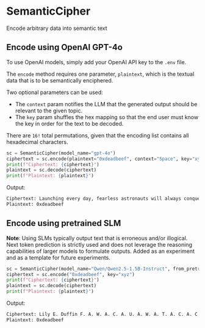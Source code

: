 # SemanticCipher
Encode arbitrary data into semantic text

## Encode using OpenAI GPT-4o

To use OpenAI models, simply add your OpenAI API key to the `.env` file.

The `encode` method requires one parameter, `plaintext`, which is the textual data that is to be semantically enciphered.

Two optional parameters can be used:

* The `context` param notifies the LLM that the generated output should be relevant to the given topic.
* The `key` param shuffles the hex mapping so that the end user must know the key in order for the text to be decoded.

There are `16!` total permutations, given that the encoding list contains all hexadecimal characters.

```python
sc = SemanticCipher(model_name="gpt-4o")
ciphertext = sc.encode(plaintext="0xdeadbeef", context="Space", key="xyz")
print(f"Ciphertext: {ciphertext}")
plaintext = sc.decode(ciphertext)
print(f"Plaintext: {plaintext}")
```

Output:
```bash
Ciphertext: Launching every day, fearless astronauts will always conquer all universe. Astronauts wearing advanced technology aboard craft achieve cosmic adventures always
Plaintext: 0xdeadbeef
```

## Encode using pretrained SLM

**Note**: Using SLMs typically output text that is erroneous and/or illogical. Next token prediction is strictly used and does not leverage the reasoning capabilities of larger models to formulate outputs.  Added as an experiment and as a template for future experiments.

```python
sc = SemanticCipher(model_name="Qwen/Qwen2.5-1.5B-Instruct", from_pretrained=True)
ciphertext = sc.encode("0xdeadbeef", key="xyz")
print(f"Ciphertext: {ciphertext}")
plaintext = sc.decode(ciphertext)
print(f"Plaintext: {plaintext}")
```

Output:
```bash
Ciphertext: Lily E. Duffin F. A. W. A. C. A. U. A. W. A. T. A. C. A. C. A. A.
Plaintext: 0xdeadbeef
```
